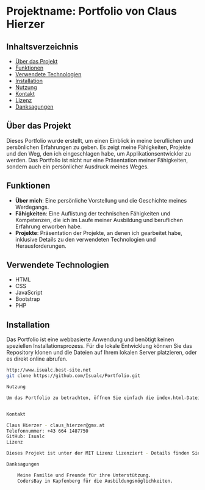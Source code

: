 # Projektname: Portfolio von Claus Hierzer

## Inhaltsverzeichnis

- [Über das Projekt](#über-das-projekt)
- [Funktionen](#funktionen)
- [Verwendete Technologien](#verwendete-technologien)
- [Installation](#installation)
- [Nutzung](#nutzung)
- [Kontakt](#kontakt)
- [Lizenz](#lizenz)
- [Danksagungen](#danksagungen)

## Über das Projekt

Dieses Portfolio wurde erstellt, um einen Einblick in meine beruflichen und persönlichen Erfahrungen zu geben. Es zeigt meine Fähigkeiten, Projekte und den Weg, den ich eingeschlagen habe, um Applikationsentwickler zu werden. Das Portfolio ist nicht nur eine Präsentation meiner Fähigkeiten, sondern auch ein persönlicher Ausdruck meines Weges.

## Funktionen

- **Über mich**: Eine persönliche Vorstellung und die Geschichte meines Werdegangs.
- **Fähigkeiten**: Eine Auflistung der technischen Fähigkeiten und Kompetenzen, die ich im Laufe meiner Ausbildung und beruflichen Erfahrung erworben habe.
- **Projekte**: Präsentation der Projekte, an denen ich gearbeitet habe, inklusive Details zu den verwendeten Technologien und Herausforderungen.

## Verwendete Technologien

- HTML
- CSS
- JavaScript
- Bootstrap
- PHP

## Installation

Das Portfolio ist eine webbasierte Anwendung und benötigt keinen speziellen Installationsprozess. Für die lokale Entwicklung können Sie das Repository klonen und die Dateien auf Ihrem lokalen Server platzieren, oder es direkt online abrufen.

```bash
http://www.isualc.best-site.net
git clone https://github.com/Isualc/Portfolio.git

Nutzung

Um das Portfolio zu betrachten, öffnen Sie einfach die index.html-Datei in einem Webbrowser Ihrer Wahl oder es ist online verfügbar.


Kontakt

Claus Hierzer - claus_hierzer@gmx.at
Telefonnummer: +43 664 1487750
GitHub: Isualc
Lizenz

Dieses Projekt ist unter der MIT Lizenz lizenziert - Details finden Sie in der LICENSE Datei.

Danksagungen

    Meine Familie und Freunde für ihre Unterstützung.
    CodersBay in Kapfenberg für die Ausbildungsmöglichkeiten.
    
